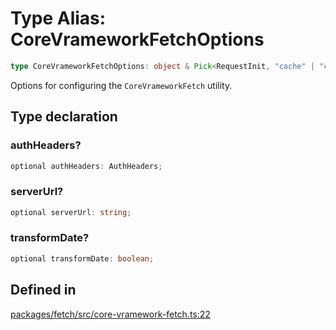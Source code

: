 # Type Alias: CoreVrameworkFetchOptions

```ts
type CoreVrameworkFetchOptions: object & Pick<RequestInit, "cache" | "credentials" | "mode">;
```

Options for configuring the `CoreVrameworkFetch` utility.

## Type declaration

### authHeaders?

```ts
optional authHeaders: AuthHeaders;
```

### serverUrl?

```ts
optional serverUrl: string;
```

### transformDate?

```ts
optional transformDate: boolean;
```

## Defined in

[packages/fetch/src/core-vramework-fetch.ts:22](https://github.com/vramework/vramework/blob/725723db2d3435e2df2b809e6609ff26f8be368c/packages/fetch/src/core-vramework-fetch.ts#L22)
